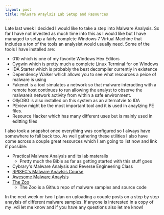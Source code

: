 ```yaml
---
layout: post
title: Malware Anaylsis Lab Setup and Resources
---
```


Late last week I decided I would like to take a step into Malware Analysis. So far I have
not invested as much time into this as I would like but I have managed to setup a fairly
complete Windows 7 Virtual Machine that includes a ton of the tools an analysist would
usually need. Some of the tools I have installed are:
* 010 which is one of my favorite Windows Hex Editors
* Cygwin which is pretty much a complete Linux Terminal for on Windows
* IDA Starter which is probably the best decompiler currently in existence
* Dependency Walker which allows you to see what resources a peice of malware is using
* Fakenet is a tool simulates a network so that malware interacting with a remote host
  continues to run allowing the analyst to observe the malware’s network activity from
	within a safe environment.
* OllyDBG is also installed on this system as an alternatvie to IDA
* PEview might be the most important tool and it is used in anaylzing PE files.
* Resource Hacker which has many different uses but is mainly used in editting files

I also took a snapshot once everything was configured so I always have somewhere to fall
back too. As well gathering these utilities I also have come across a couple great
resources which I am going to list now and link if possible:

* Practical Malware Analysis and its lab materails
    - Pretty much the Bible as far as getting started with this stuff goes
* Cybrary's Malware Analysis and Reverse Engineering Class
* [RPISEC's Malware Anaylsis Course](https://github.com/RPISEC/Malware)
* [Awesome Malware Anaylsis](https://github.com/rshipp/awesome-malware-analysis)
* [The Zoo](https://github.com/ytisf/theZoo)
    - The Zoo is a Github repo of malware samples and source code

In the next week or two I plan on uploading a couple posts on a step by step anaylsis of
different malware samples. If anyone is interested in a copy of my .vdi let me know and
if you have any questions also let me know!
